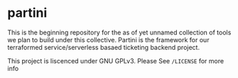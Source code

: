 # partini

This is the beginning repository for the as of yet unnamed collection of tools we plan to build under this collective. Partini is the framework for our terraformed service/serverless basaed ticketing backend project.

This project is liscenced under  GNU GPLv3. Please See `/LICENSE` for more info
